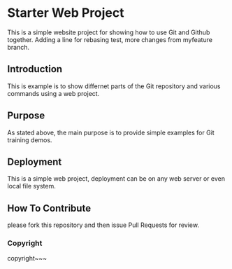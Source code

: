 # Starter Web Project

This is a simple website project for showing how to use Git and Github together. Adding a line for rebasing test, more changes from myfeature branch.

## Introduction

This is example is to show differnet parts of the Git repository and various commands using a web project.

## Purpose

As stated above, the main purpose is to provide simple examples for Git training demos.

## Deployment

This is a simple web project, deployment can be on any web server or even local file system.

## How To Contribute

please fork this repository and then issue Pull Requests for review.

### Copyright
copyright~~~